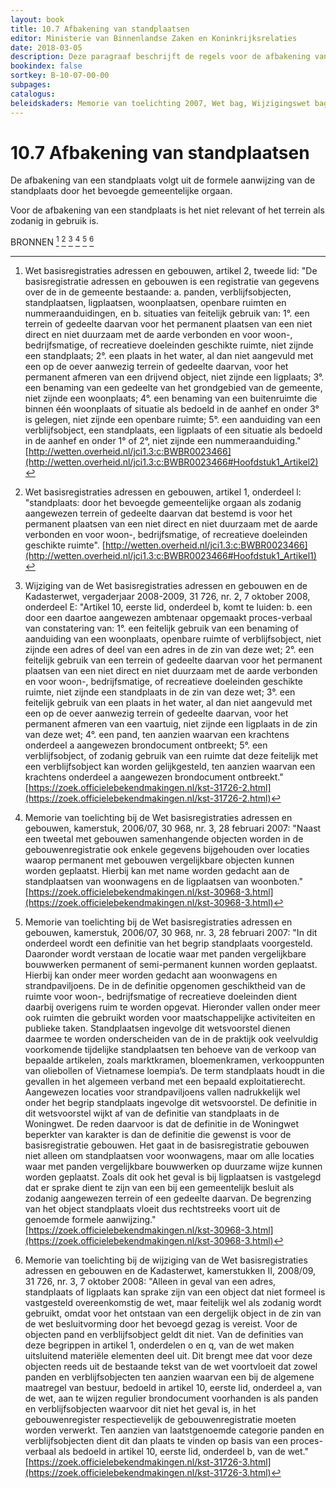 ```yaml
---
layout: book
title: 10.7 Afbakening van standplaatsen
editor: Ministerie van Binnenlandse Zaken en Koninkrijksrelaties
date: 2018-03-05
description: Deze paragraaf beschrijft de regels voor de afbakening van standplaatsen.
bookindex: false
sortkey: B-10-07-00-00
subpages:
catalogus:
beleidskaders: Memorie van toelichting 2007, Wet bag, Wijzigingswet bag 2008, Memorie van toelichting 2008
---
```


# 10.7 Afbakening van standplaatsen

De afbakening van een standplaats volgt uit de formele aanwijzing van de standplaats door het bevoegde gemeentelijke orgaan.

Voor de afbakening van een standplaats is het niet relevant of het terrein als zodanig in gebruik is.

BRONNEN [^10-91] [^10-92] [^10-94] [^10-95] [^10-96] [^10-97]

[^10-91]: Wet basisregistraties adressen en gebouwen, artikel 2, tweede lid: "De basisregistratie adressen en gebouwen is een registratie van gegevens over de in de gemeente bestaande: a. panden, verblijfsobjecten, standplaatsen, ligplaatsen, woonplaatsen, openbare ruimten en nummeraanduidingen, en b. situaties van feitelijk gebruik van: 1°. een terrein of gedeelte daarvan voor het permanent plaatsen van een niet direct en niet duurzaam met de aarde verbonden en voor woon-, bedrijfsmatige, of recreatieve doeleinden geschikte ruimte, niet zijnde een standplaats; 2°. een plaats in het water, al dan niet aangevuld met een op de oever aanwezig terrein of gedeelte daarvan, voor het permanent afmeren van een drijvend object, niet zijnde een ligplaats; 3°. een benaming van een gedeelte van het grondgebied van de gemeente, niet zijnde een woonplaats; 4°. een benaming van een buitenruimte die binnen één woonplaats of situatie als bedoeld in de aanhef en onder 3° is gelegen, niet zijnde een openbare ruimte; 5°. een aanduiding van een verblijfsobject, een standplaats, een ligplaats of een situatie als bedoeld in de aanhef en onder 1° of 2°, niet zijnde een nummeraanduiding." [http://wetten.overheid.nl/jci1.3:c:BWBR0023466](http://wetten.overheid.nl/jci1.3:c:BWBR0023466#Hoofdstuk1_Artikel2)

[^10-92]: Wet basisregistraties adressen en gebouwen, artikel 1, onderdeel l: "standplaats: door het bevoegde gemeentelijke orgaan als zodanig aangewezen terrein of gedeelte daarvan dat bestemd is voor het permanent plaatsen van een niet direct en niet duurzaam met de aarde verbonden en voor woon-, bedrijfsmatige, of recreatieve doeleinden geschikte ruimte". [http://wetten.overheid.nl/jci1.3:c:BWBR0023466](http://wetten.overheid.nl/jci1.3:c:BWBR0023466#Hoofdstuk1_Artikel1)

[^10-94]: Wijziging van de Wet basisregistraties adressen en gebouwen en de Kadasterwet, vergaderjaar 2008-2009, 31 726, nr. 2, 7 oktober 2008, onderdeel E: "Artikel 10, eerste lid, onderdeel b, komt te luiden: b. een door een daartoe aangewezen ambtenaar opgemaakt proces-verbaal van constatering van: 1°. een feitelijk gebruik van een benaming of aanduiding van een woonplaats, openbare ruimte of verblijfsobject, niet zijnde een adres of deel van een adres in de zin van deze wet; 2°. een feitelijk gebruik van een terrein of gedeelte daarvan voor het permanent plaatsen van een niet direct en niet duurzaam met de aarde verbonden en voor woon-, bedrijfsmatige, of recreatieve doeleinden geschikte ruimte, niet zijnde een standplaats in de zin van deze wet; 3°. een feitelijk gebruik van een plaats in het water, al dan niet aangevuld met een op de oever aanwezig terrein of gedeelte daarvan, voor het permanent afmeren van een vaartuig, niet zijnde een ligplaats in de zin van deze wet; 4°. een pand, ten aanzien waarvan een krachtens onderdeel a aangewezen brondocument ontbreekt; 5°. een verblijfsobject, of zodanig gebruik van een ruimte dat deze feitelijk met een verblijfsobject kan worden gelijkgesteld, ten aanzien waarvan een krachtens onderdeel a aangewezen brondocument ontbreekt." [https://zoek.officielebekendmakingen.nl/kst-31726-2.html](https://zoek.officielebekendmakingen.nl/kst-31726-2.html)

[^10-95]: Memorie van toelichting bij de Wet basisregistraties adressen en gebouwen, kamerstuk, 2006/07, 30 968, nr. 3, 28 februari 2007: "Naast een tweetal met gebouwen samenhangende objecten worden in de gebouwenregistratie ook enkele gegevens bijgehouden over locaties waarop permanent met gebouwen vergelijkbare objecten kunnen worden geplaatst. Hierbij kan met name worden gedacht aan de standplaatsen van woonwagens en de ligplaatsen van woonboten." [https://zoek.officielebekendmakingen.nl/kst-30968-3.html](https://zoek.officielebekendmakingen.nl/kst-30968-3.html)

[^10-96]: Memorie van toelichting bij de Wet basisregistraties adressen en gebouwen, kamerstuk, 2006/07, 30 968, nr. 3, 28 februari 2007: "In dit onderdeel wordt een definitie van het begrip standplaats voorgesteld. Daaronder wordt verstaan de locatie waar met panden vergelijkbare bouwwerken permanent of semi-permanent kunnen worden geplaatst. Hierbij kan onder meer worden gedacht aan woonwagens en strandpaviljoens. De in de definitie opgenomen geschiktheid van de ruimte voor woon-, bedrijfsmatige of recreatieve doeleinden dient daarbij overigens ruim te worden opgevat. Hieronder vallen onder meer ook ruimten die gebruikt worden voor maatschappelijke activiteiten en publieke taken. Standplaatsen ingevolge dit wetsvoorstel dienen daarmee te worden onderscheiden van de in de praktijk ook veelvuldig voorkomende tijdelijke standplaatsen ten behoeve van de verkoop van bepaalde artikelen, zoals marktkramen, bloemenkramen, verkooppunten van oliebollen of Vietnamese loempia’s. De term standplaats houdt in die gevallen in het algemeen verband met een bepaald exploitatierecht. Aangewezen locaties voor strandpaviljoens vallen nadrukkelijk wel onder het begrip standplaats ingevolge dit wetsvoorstel. De definitie in dit wetsvoorstel wijkt af van de definitie van standplaats in de Woningwet. De reden daarvoor is dat de definitie in de Woningwet beperkter van karakter is dan de definitie die gewenst is voor de basisregistratie gebouwen. Het gaat in de basisregistratie gebouwen niet alleen om standplaatsen voor woonwagens, maar om alle locaties waar met panden vergelijkbare bouwwerken op duurzame wijze kunnen worden geplaatst. Zoals dit ook het geval is bij ligplaatsen is vastgelegd dat er sprake dient te zijn van een bij een gemeentelijk besluit als zodanig aangewezen terrein of een gedeelte daarvan. De begrenzing van het object standplaats vloeit dus rechtstreeks voort uit de genoemde formele aanwijzing." [https://zoek.officielebekendmakingen.nl/kst-30968-3.html](https://zoek.officielebekendmakingen.nl/kst-30968-3.html)

[^10-97]: Memorie van toelichting bij de wijziging van de Wet basisregistraties adressen en gebouwen en de Kadasterwet, kamerstukken II, 2008/09, 31 726, nr. 3, 7 oktober 2008: "Alleen in geval van een adres, standplaats of ligplaats kan sprake zijn van een object dat niet formeel is vastgesteld overeenkomstig de wet, maar feitelijk wel als zodanig wordt gebruikt, omdat voor het ontstaan van een dergelijk object in de zin van de wet besluitvorming door het bevoegd gezag is vereist. Voor de objecten pand en verblijfsobject geldt dit niet. Van de definities van deze begrippen in artikel 1, onderdelen o en q, van de wet maken uitsluitend materiële elementen deel uit. Dit brengt mee dat voor deze objecten reeds uit de bestaande tekst van de wet voortvloeit dat zowel panden en verblijfsobjecten ten aanzien waarvan een bij de algemene maatregel van bestuur, bedoeld in artikel 10, eerste lid, onderdeel a, van de wet, aan te wijzen regulier brondocument voorhanden is als panden en verblijfsobjecten waarvoor dit niet het geval is, in het gebouwenregister respectievelijk de gebouwenregistratie moeten worden verwerkt. Ten aanzien van laatstgenoemde categorie panden en verblijfsobjecten dient dit dan plaats te vinden op basis van een proces-verbaal als bedoeld in artikel 10, eerste lid, onderdeel b, van de wet." [https://zoek.officielebekendmakingen.nl/kst-31726-3.html](https://zoek.officielebekendmakingen.nl/kst-31726-3.html)

